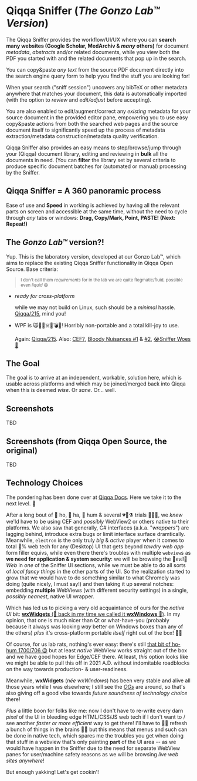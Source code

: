 # Qiqqa Sniffer (*The Gonzo Lab™ Version*)

The Qiqqa Sniffer provides the workflow/UI/UX where you can **search many websites (Google Scholar, MedArchiv & _many_ others)** for document *metadata*, *abstracts* and/or related documents, while you view both the PDF you started with and the related documents that pop up in the search.

You can copy&paste *any text* from the source PDF document directly into the search engine query form to help yyou find the stuff you are looking for!

When your search ("sniff session") uncovers any bibTeX or other metadata anywhere that matches your document, this data is automatically imported (with the option to *review* and *edit/adjust* before accepting).

You are also enabled to edit/augment/correct any *existing* metadata for your source document in the provided editor pane, empowering you to use easy copy&paste actions from both the searched web pages and the source document itself to significantly speed up the process of metadata extraction/metadata construction/metadata quality verification.

Qiqqa Sniffer also provides an easy means to step/browse/jump through your (Qiqqa) document library, editing and reviewing in **bulk** all the documents in need. (You can **filter** the library set by several criteria to produce specific document batches for (automated or manual) processing by the Sniffer.

## Qiqqa Sniffer = A 360 panoramic process

Ease of use and **Speed** in working is achieved by having all the relevant parts on screen and accessible at the same time, without the need to cycle through *any* tabs or windows: **Drag, Copy/Mark, Point, PASTE! (Next: Repeat!)**

## The *Gonzo Lab™* version?!

Yup. This is the laboratory version, developed at our Gonzo Lab™, which aims to replace the existing Qiqqa Sniffer functionality in Qiqqa Open Source. Base criteria:

> <sup>I don't call them *requirements* for in the lab we are quite flegmatic/fluid, possible even *liquid* 😄</sup>

- *ready for cross-platform* 

  while we may not build on Linux, such should be a *minimal* hassle. [Qiqqa/215](https://github.com/jimmejardine/qiqqa-open-source/issues/215), mind you!
- WPF is 🙀🦛🐷☠️🥩💣💥! Horribly non-portable and a total kill-joy to use.

  Again: [Qiqqa/215](https://github.com/jimmejardine/qiqqa-open-source/issues/215). Also: [CEF?](https://github.com/jimmejardine/qiqqa-open-source/blob/master/docs-src/Progress%20in%20Development/Moving%20away%20for%20Windows-bound%20UI%20(WPF)%20to%20HTML%20-%20feasibility%20tests%20with%20CEF%2BCEFSharp%2BCEFGlue%2BChromely.md), [Bloody Nuisances \#1](https://github.com/jimmejardine/qiqqa-open-source/blob/master/docs-src/Progress%20in%20Development/Considering%20the%20Way%20Forward/Essential%20yet%20hard(er)%20to%20port%20UI%20features.md) & [\#2](https://github.com/jimmejardine/qiqqa-open-source/blob/master/docs-src/Progress%20in%20Development/Considering%20the%20Way%20Forward/Full-Text%20Search%20Engines.md), [😭Sniffer Woes🧅](https://github.com/jimmejardine/qiqqa-open-source/blob/master/docs-src/Progress%20in%20Development/Considering%20the%20Way%20Forward/Qiqqa%20Sniffer%20-%20or%20how%20to%20access%20Google%20Scholar%20et%20al.md) 

## The Goal

The goal is to arrive at an independent, workable, solution here, which is usable across platforms and which may be joined/merged back into Qiqqa when this is deemed *wise*. Or *sane*. Or... well.


## Screenshots

TBD

## Screenshots (from Qiqqa Open Source, the original)

TBD


## Technology Choices

The pondering has been done over at [Qiqqa Docs](https://github.com/jimmejardine/qiqqa-open-source/tree/master/docs-src/Progress%20in%20Development). Here we take it to the next level. 🤸

After a long bout of 🤔 ho, 🤔 ha, 🤔 hum & several 💔🧨⚗️ trials 🧪💥💔, we *knew* we'ld have to be using CEF and *possibly* WebView2 or others native to their platforms. We also saw that generally, C# interfaces (a.k.a. "*wrappers*") are lagging behind, introduce extra bugs or limit interface surface dramtically. Meanwhile, `electron` is the only truly *big* & *active* player when it comes to total 💯% web tech for any (Desktop) UI that gets beyond *tawdry web app* form filler equivs, while even there there's troubles with multiple `webview`s as **we need for application & system security**: we will be browsing the 👿*evil*👿 *Web* in *one* of the Sniffer UI sections, while we must be able to do all sorts of *local* *fancy* *things* in the other parts of the UI. So the realization started to grow that we would have to do something similar to what Chromely was doing (quite nicely, I must say!) and then taking it up several notches: embedding **multiple** WebViews (with different security settings) in a single, *possibly neanest*, native UI wrapper.

Which has led us to picking a very old acquaintance of ours for the *native UI* bit: [**wxWidgets** (🧓 back in my time we called it **wxWindows** 👴)](https://github.com/wxWidgets/wxWidgets). In my opinion, that one is much nicer than Qt or what-have-you (probably because it always was looking *way* better on Windows boxes than any of the others) *plus* it's cross-platform portable *itself* right out of the box! 🥳🎉 

Of course, for us lab rats, nothing's ever easy: there's still [that bit of ho-hum 1700](https://github.com/wxWidgets/wxWidgets/pull/1700)[/706 😥](https://github.com/wxWidgets/wxWidgets/pull/706) but at least *native* WebView works straight out of the box and we have good hopes for Edge/CEF there. At least, *this* option looks like we might be able to pull this off in 2021 A.D. without indomitable roadblocks on the way towards production- & user-readiness.

Meanwhile, **wxWidgets** (*née wxWindows*) has been very stable and alive all those years while I was elsewhere; I still see the [*OGs*](https://www.dictionary.com/e/slang/og/) are around, so that's also giving off a good vibe towards *future soundness of technology choice* there!

*Plus* a little boon for folks like me: now I don't have to re-write every darn *pixel* of the UI in bleeding edge HTML/CSS/JS web tech if I don't want to / see another *faster or more efficient* way to get there! I'll have to 👨‍🌾 refresh a bunch of things in the brains 🧓🧠 but this means that menus and such can be done in native tech, which spares me the troubles you get when doing that stuff in a webview that's only painting **part** of the UI area -- as we would have happen in the Sniffer due to the need for separate WebView panes for user/machine safety reasons as we will be browsing *live web sites anywhere*!

But enough yakking! Let's get cookin'!

